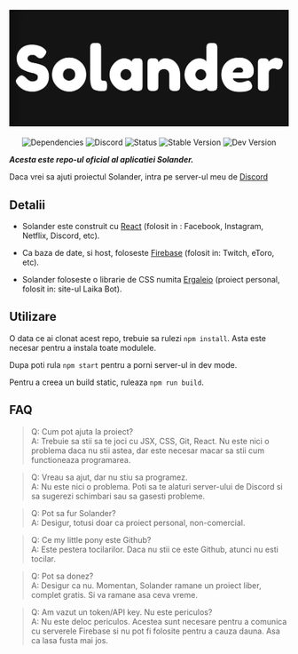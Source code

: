 <p align='center'>
  <img alt='logo' src='public/assets/solander-wide.jpg' width='512'/>
  <br/>
  <br/>
  <img alt="Dependencies" src="https://img.shields.io/david/clandestinz/solander?logo=npm">
  <img alt="Discord" src="https://img.shields.io/discord/728228656333324289?logo=discord">
  <img alt="Status" src="https://img.shields.io/website?down_message=offline&label=status&up_message=online&url=https%3A%2F%2Fsolander.web.app">
  <img alt="Stable Version" src="https://img.shields.io/badge/stable_version-0.5-red">
  <img alt="Dev Version" src="https://img.shields.io/badge/dev_version-0.6-orange">
</p>

***Acesta este repo-ul oficial al aplicatiei Solander.***

Daca vrei sa ajuti proiectul Solander, intra pe server-ul meu de [Discord](https://discord.gg/MvsMkMN)

## Detalii
* Solander este construit cu [React](https://reactjs.org/) (folosit in : Facebook, Instagram, Netflix, Discord, etc).

* Ca baza de date, si host, foloseste [Firebase](https://firebase.google.com/) (folosit in: Twitch, eToro, etc).

* Solander foloseste o librarie de CSS numita [Ergaleio](https://github.com/clandestinz/ergaleio-library) (proiect personal, folosit in: site-ul Laika Bot).
## Utilizare

O data ce ai clonat acest repo, trebuie sa rulezi `npm install`. Asta este necesar pentru a instala toate modulele.

Dupa poti rula `npm start` pentru a porni server-ul in dev mode.

Pentru a creea un build static, ruleaza `npm run build`.

## FAQ

> Q: Cum pot ajuta la proiect?  
A: Trebuie sa stii sa te joci cu JSX, CSS, Git, React. Nu este nici o problema daca nu stii astea, dar este necesar macar sa stii cum functioneaza programarea.

>Q: Vreau sa ajut, dar nu stiu sa programez.  
A: Nu este nici o problema. Poti sa te alaturi server-ului de Discord si sa sugerezi schimbari sau sa gasesti probleme.

> Q: Pot sa fur Solander?  
A: Desigur, totusi doar ca proiect personal, non-comercial.

> Q: Ce my little pony este Github?  
A: Este pestera tocilarilor. Daca nu stii ce este Github, atunci nu esti tocilar.

> Q: Pot sa donez?  
A: Desigur ca nu. Momentan, Solander ramane un proiect liber, complet gratis. Si va ramane asa ceva vreme.

> Q: Am vazut un token/API key. Nu este periculos?  
A: Nu este deloc periculos. Acestea sunt necesare pentru a comunica cu serverele Firebase si nu pot fi folosite pentru a cauza dauna. Asa ca lasa fusta mai jos.
